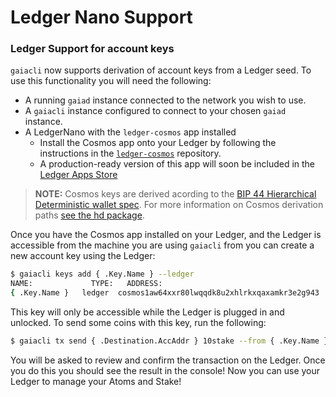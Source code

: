 # Ledger Nano Support

### Ledger Support for account keys

`gaiacli` now supports derivation of account keys from a Ledger seed. To use this functionality you will need the following:

- A running `gaiad` instance connected to the network you wish to use.
- A `gaiacli` instance configured to connect to your chosen `gaiad` instance.
- A LedgerNano with the `ledger-cosmos` app installed
  * Install the Cosmos app onto your Ledger by following the instructions in the [`ledger-cosmos`](https://github.com/cosmos/ledger-cosmos/blob/master/docs/BUILD.md) repository.
  * A production-ready version of this app will soon be included in the [Ledger Apps Store](https://www.ledgerwallet.com/apps)

> **NOTE:** Cosmos keys are derived acording to the [BIP 44 Hierarchical Deterministic wallet spec](https://github.com/bitcoin/bips/blob/master/bip-0044.mediawiki). For more information on Cosmos derivation paths [see the hd package](https://github.com/cosmos/cosmos-sdk/blob/develop/crypto/keys/hd/hdpath.go#L30).

Once you have the Cosmos app installed on your Ledger, and the Ledger is accessible from the machine you are using `gaiacli` from you can create a new account key using the Ledger:

```bash
$ gaiacli keys add { .Key.Name } --ledger
NAME:	          TYPE:	  ADDRESS:						                                  PUBKEY:
{ .Key.Name }	ledger	cosmos1aw64xxr80lwqqdk8u2xhlrkxqaxamkr3e2g943	cosmospub1addwnpepqvhs678gh9aqrjc2tg2vezw86csnvgzqq530ujkunt5tkuc7lhjkz5mj629
```

This key will only be accessible while the Ledger is plugged in and unlocked. To send some coins with this key, run the following:

```bash
$ gaiacli tx send { .Destination.AccAddr } 10stake --from { .Key.Name } --chain-id=gaia-7000
```

You will be asked to review and confirm the transaction on the Ledger. Once you do this you should see the result in the console! Now you can use your Ledger to manage your Atoms and Stake!
